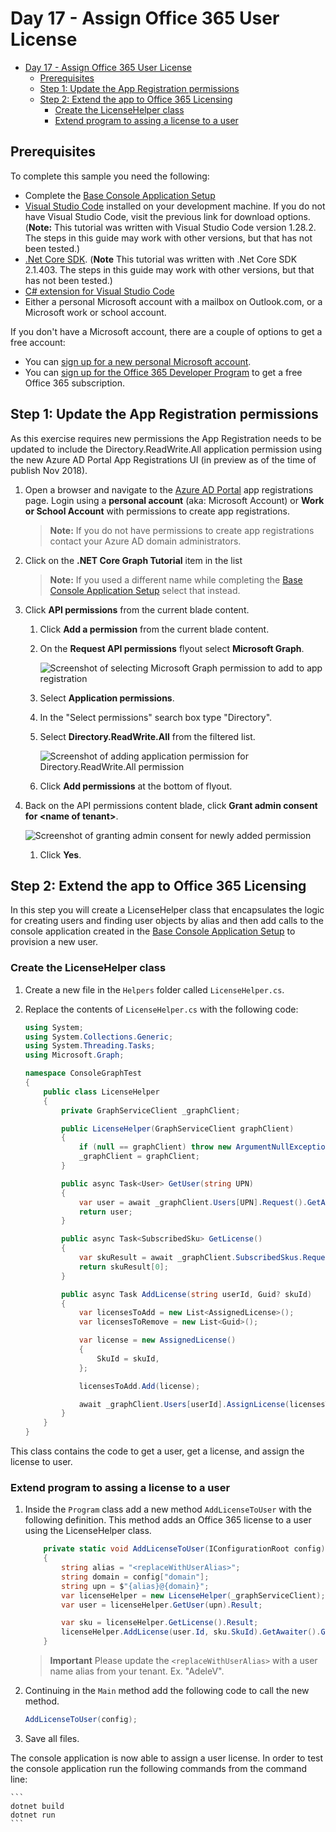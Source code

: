 # Day 17 - Assign Office 365 User License

- [Day 17 - Assign Office 365 User License](#day-17---assign-office-365-user-license)
  - [Prerequisites](#prerequisites)
  - [Step 1: Update the App Registration permissions](#step-1-update-the-app-registration-permissions)
  - [Step 2: Extend the app to Office 365 Licensing](#step-2-extend-the-app-to-office-365-licensing)
    - [Create the LicenseHelper class](#create-the-licensehelper-class)
    - [Extend program to assing a license to a user](#extend-program-to-assing-a-license-to-a-user)

## Prerequisites

To complete this sample you need the following:

- Complete the [Base Console Application Setup](../base-console-app/)
- [Visual Studio Code](https://code.visualstudio.com/) installed on your development machine. If you do not have Visual Studio Code, visit the previous link for download options. (**Note:** This tutorial was written with Visual Studio Code version 1.28.2. The steps in this guide may work with other versions, but that has not been tested.)
- [.Net Core SDK](https://www.microsoft.com/net/download/dotnet-core/2.1#sdk-2.1.403). (**Note** This tutorial was written with .Net Core SDK 2.1.403.  The steps in this guide may work with other versions, but that has not been tested.)
- [C# extension for Visual Studio Code](https://marketplace.visualstudio.com/items?itemName=ms-vscode.csharp)
- Either a personal Microsoft account with a mailbox on Outlook.com, or a Microsoft work or school account.

If you don't have a Microsoft account, there are a couple of options to get a free account:

- You can [sign up for a new personal Microsoft account](https://signup.live.com/signup?wa=wsignin1.0&rpsnv=12&ct=1454618383&rver=6.4.6456.0&wp=MBI_SSL_SHARED&wreply=https://mail.live.com/default.aspx&id=64855&cbcxt=mai&bk=1454618383&uiflavor=web&uaid=b213a65b4fdc484382b6622b3ecaa547&mkt=E-US&lc=1033&lic=1).
- You can [sign up for the Office 365 Developer Program](https://developer.microsoft.com/office/dev-program) to get a free Office 365 subscription.

## Step 1: Update the App Registration permissions

As this exercise requires new permissions the App Registration needs to be updated to include the Directory.ReadWrite.All application permission using the new Azure AD Portal App Registrations UI (in preview as of the time of publish Nov 2018).

1. Open a browser and navigate to the [Azure AD Portal](https://go.microsoft.com/fwlink/?linkid=2083908) app registrations page. Login using a **personal account** (aka: Microsoft Account) or **Work or School Account** with permissions to create app registrations.

    > **Note:** If you do not have permissions to create app registrations contact your Azure AD domain administrators.

1. Click on the **.NET Core Graph Tutorial** item in the list

    > **Note:** If you used a different name while completing the [Base Console Application Setup](../base-console-app/) select that instead.

1. Click **API permissions** from the current blade content.

    1. Click **Add a permission** from the current blade content.
    1. On the **Request API permissions** flyout select **Microsoft Graph**.

        ![Screenshot of selecting Microsoft Graph permission to add to app registration](Images/aad-create-app-05.png)

    1. Select **Application permissions**.
    1. In the "Select permissions" search box type "Directory".
    1. Select **Directory.ReadWrite.All** from the filtered list.

        ![Screenshot of adding application permission for Directory.ReadWrite.All permission](Images/aad-add-permissions.png)

    1. Click **Add permissions** at the bottom of flyout.

1. Back on the API permissions content blade, click **Grant admin consent for \<name of tenant\>**.

    ![Screenshot of granting admin consent for newly added permission](Images/aad-grant-permissions.png)

    1. Click **Yes**.

## Step 2: Extend the app to Office 365 Licensing

In this step you will create a LicenseHelper class that encapsulates the logic for creating users and finding user objects by alias and then add calls to the console application created in the [Base Console Application Setup](../base-console-app/) to provision a new user.

### Create the LicenseHelper class

1. Create a new file in the `Helpers` folder called `LicenseHelper.cs`.
1. Replace the contents of `LicenseHelper.cs` with the following code:

    ```cs
    using System;
    using System.Collections.Generic;
    using System.Threading.Tasks;
    using Microsoft.Graph;

    namespace ConsoleGraphTest
    {
        public class LicenseHelper
        {
            private GraphServiceClient _graphClient;

            public LicenseHelper(GraphServiceClient graphClient)
            {
                if (null == graphClient) throw new ArgumentNullException(nameof(graphClient));
                _graphClient = graphClient;
            }

            public async Task<User> GetUser(string UPN)
            {
                var user = await _graphClient.Users[UPN].Request().GetAsync();
                return user;
            }

            public async Task<SubscribedSku> GetLicense()
            {
                var skuResult = await _graphClient.SubscribedSkus.Request().GetAsync();
                return skuResult[0];
            }

            public async Task AddLicense(string userId, Guid? skuId)
            {
                var licensesToAdd = new List<AssignedLicense>();
                var licensesToRemove = new List<Guid>();

                var license = new AssignedLicense()
                {
                    SkuId = skuId,
                };

                licensesToAdd.Add(license);

                await _graphClient.Users[userId].AssignLicense(licensesToAdd, licensesToRemove).Request().PostAsync();
            }
        }
    }
    ```

This class contains the code to get a user, get a license, and assign the license to user.

### Extend program to assing a license to a user

1. Inside the `Program` class add a new method `AddLicenseToUser` with the following definition.  This method adds an Office 365 license to a user using the LicenseHelper class.

    ```cs
        private static void AddLicenseToUser(IConfigurationRoot config)
        {
            string alias = "<replaceWithUserAlias>";
            string domain = config["domain"];
            string upn = $"{alias}@{domain}";
            var licenseHelper = new LicenseHelper(_graphServiceClient);
            var user = licenseHelper.GetUser(upn).Result;

            var sku = licenseHelper.GetLicense().Result;
            licenseHelper.AddLicense(user.Id, sku.SkuId).GetAwaiter().GetResult();
        }
    ```

    > **Important** Please update the `<replaceWithUserAlias>` with a user name alias from your tenant.  Ex. "AdeleV".

1. Continuing in the `Main` method add the following code to call the new method.

    ```cs
    AddLicenseToUser(config);
    ```

1. Save all files.

The console application is now able to assign a user license. In order to test the console application run the following commands from the command line:

    ```
    dotnet build
    dotnet run
    ```
